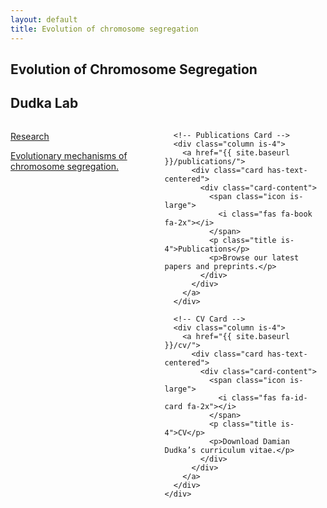 ```yaml
---
layout: default
title: Evolution of chromosome segregation
---
```


<!-- Link to compiled SCSS -->
<link rel="stylesheet" href="{{ '/assets/css/main.css' | relative_url }}">

<!-- Hero with DNA/chromosome background -->
<section
  class="hero is-medium is-dark"
  style="background-image: url('/assets/images/chromosome-bg.jpg');
         background-size: cover;
         background-position: center;"
>
  <div class="hero-body has-text-centered">
    <h1 class="title has-text-white">Evolution of Chromosome Segregation</h1>
    <h2 class="subtitle has-text-white">Dudka Lab</h2>
  </div>
</section>

<!-- Card grid for main sections -->
<section class="section">
  <div class="container">
    <div class="columns is-multiline is-variable is-4">
      <!-- Research Card -->
      <div class="column is-4">
        <a href="{{ site.baseurl }}/research/">
          <div class="card has-text-centered">
            <div class="card-content">
              <span class="icon is-large">
                <i class="fas fa-flask fa-2x"></i>
              </span>
              <p class="title is-4">Research</p>
              <p>Evolutionary mechanisms of chromosome segregation.</p>
            </div>
          </div>
        </a>
      </div>

      <!-- Publications Card -->
      <div class="column is-4">
        <a href="{{ site.baseurl }}/publications/">
          <div class="card has-text-centered">
            <div class="card-content">
              <span class="icon is-large">
                <i class="fas fa-book fa-2x"></i>
              </span>
              <p class="title is-4">Publications</p>
              <p>Browse our latest papers and preprints.</p>
            </div>
          </div>
        </a>
      </div>

      <!-- CV Card -->
      <div class="column is-4">
        <a href="{{ site.baseurl }}/cv/">
          <div class="card has-text-centered">
            <div class="card-content">
              <span class="icon is-large">
                <i class="fas fa-id-card fa-2x"></i>
              </span>
              <p class="title is-4">CV</p>
              <p>Download Damian Dudka’s curriculum vitae.</p>
            </div>
          </div>
        </a>
      </div>
    </div>
  </div>
</section>
